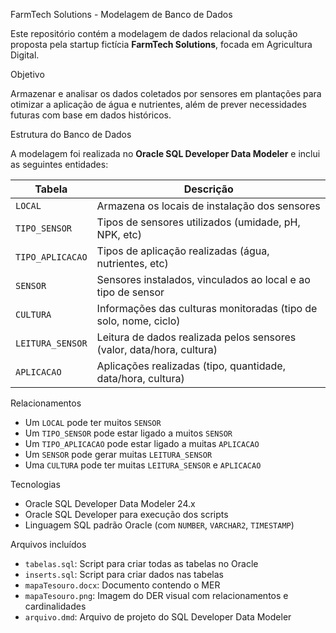 
FarmTech Solutions - Modelagem de Banco de Dados

Este repositório contém a modelagem de dados relacional da solução proposta pela startup fictícia **FarmTech Solutions**, focada em Agricultura Digital.

Objetivo

Armazenar e analisar os dados coletados por sensores em plantações para otimizar a aplicação de água e nutrientes, além de prever necessidades futuras com base em dados históricos.

Estrutura do Banco de Dados

A modelagem foi realizada no **Oracle SQL Developer Data Modeler** e inclui as seguintes entidades:

| Tabela           | Descrição                                                                 |
|------------------|---------------------------------------------------------------------------|
| `LOCAL`          | Armazena os locais de instalação dos sensores                             |
| `TIPO_SENSOR`    | Tipos de sensores utilizados (umidade, pH, NPK, etc)                      |
| `TIPO_APLICACAO` | Tipos de aplicação realizadas (água, nutrientes, etc)                     |
| `SENSOR`         | Sensores instalados, vinculados ao local e ao tipo de sensor              |
| `CULTURA`        | Informações das culturas monitoradas (tipo de solo, nome, ciclo)          |
| `LEITURA_SENSOR` | Leitura de dados realizada pelos sensores (valor, data/hora, cultura)     |
| `APLICACAO`      | Aplicações realizadas (tipo, quantidade, data/hora, cultura)              |

Relacionamentos

- Um `LOCAL` pode ter muitos `SENSOR`
- Um `TIPO_SENSOR` pode estar ligado a muitos `SENSOR`
- Um `TIPO_APLICACAO` pode estar ligado a muitas `APLICACAO`
- Um `SENSOR` pode gerar muitas `LEITURA_SENSOR`
- Uma `CULTURA` pode ter muitas `LEITURA_SENSOR` e `APLICACAO`

Tecnologias

- Oracle SQL Developer Data Modeler 24.x
- Oracle SQL Developer para execução dos scripts
- Linguagem SQL padrão Oracle (com `NUMBER`, `VARCHAR2`, `TIMESTAMP`)

Arquivos incluídos

- `tabelas.sql`: Script para criar todas as tabelas no Oracle
- `inserts.sql`: Script para criar dados nas tabelas
- `mapaTesouro.docx`: Documento contendo o MER
- `mapaTesouro.png`: Imagem do DER visual com relacionamentos e cardinalidades
- `arquivo.dmd`: Arquivo de projeto do SQL Developer Data Modeler


